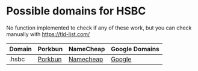 # Possible domains for HSBC

No function implemented to check if any of these work, but you can check manually with https://tld-list.com/

| Domain | Porkbun | NameCheap | Google Domains |
|---|---|---|---|
| .hsbc | [Porkbun](https://porkbun.com/checkout/search?prb=e814663da1&tlds=&idnLanguage=&search=search&q=.hsbc) | [Namecheap](https://www.namecheap.com/domains/registration/results/?domain=.hsbc) | [Google](https://domains.google.com/registrar/search?searchTerm=.hsbc) |
